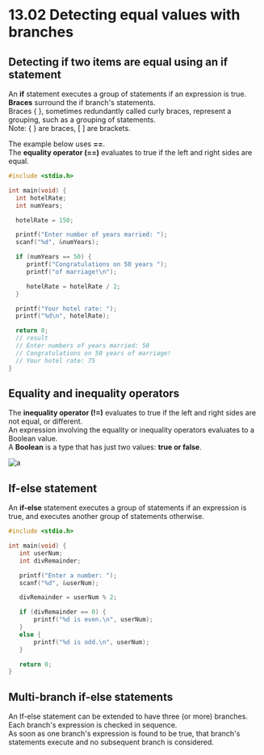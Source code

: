 # 13.02 Detecting equal values with branches

## Detecting if two items are equal using an if statement
An **if** statement executes a group of statements if an expression is true.   
**Braces** surround the if branch's statements.   
Braces { }, sometimes redundantly called curly braces, represent a grouping, such as a grouping of statements.   
Note: { } are braces, [ ] are brackets.   

The example below uses **==**.   
The **equality operator (==)** evaluates to true if the left and right sides are equal.   

```c
#include <stdio.h>

int main(void) {
  int hotelRate;
  int numYears;

  hotelRate = 150;

  printf("Enter number of years married: ");
  scanf("%d", &numYears);

  if (numYears == 50) {
     printf("Congratulations on 50 years ");
     printf("of marriage!\n");

     hotelRate = hotelRate / 2;
  }

  printf("Your hotel rate: ");
  printf("%d\n", hotelRate);

  return 0;
  // result
  // Enter numbers of years married: 50
  // Congratulations on 50 years of marriage!
  // Your hotel rate: 75
}
```

## Equality and inequality operators
The **inequality operator (!=)** evaluates to true if the left and right sides are not equal, or different.   
An expression involving the equality or inequality operators evaluates to a Boolean value.   
A **Boolean** is a type that has just two values: **true or false**.   

![a](https://github.com/ijaejun1025/CIS224-Computer_Architecture/assets/154036705/a1781854-67a5-489f-8aee-653a9bb25df8)

## If-else statement
An **if-else** statement executes a group of statements if an expression is true, and executes another group of statements otherwise.    

```c
#include <stdio.h>

int main(void) {
   int userNum;
   int divRemainder;

   printf("Enter a number: ");
   scanf("%d", &userNum);

   divRemainder = userNum % 2;

   if (divRemainder == 0) {
       printf("%d is even.\n", userNum);
   }
   else {
       printf("%d is odd.\n", userNum);
   }

   return 0;
}
```

## Multi-branch if-else statements
An If-else statement can be extended to have three (or more) branches.   
Each branch's expression is checked in sequence.    
As soon as one branch's expression is found to be true, that branch's statements execute and no subsequent branch is considered.   
